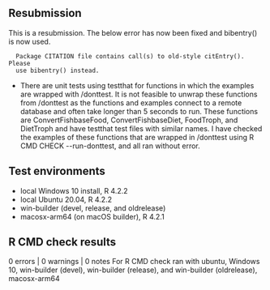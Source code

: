 ## Resubmission
This is a resubmission. The below error has now been fixed and bibentry() is now used.

```
  Package CITATION file contains call(s) to old-style citEntry().  Please
  use bibentry() instead.
```

* There are unit tests using testthat for functions in which the examples are wrapped with /donttest. It is not feasible to unwrap these functions from /donttest as the functions and examples connect to a remote database and often take longer than 5 seconds to run. These functions are ConvertFishbaseFood, ConvertFishbaseDiet, FoodTroph, and DietTroph and have testthat test files with similar names. I have checked the examples of these functions that are wrapped in /donttest using R CMD CHECK --run-donttest, and all ran without error.

## Test environments
* local Windows 10 install, R 4.2.2
* local Ubuntu 20.04, R 4.2.2
* win-builder (devel, release, and oldrelease)
* macosx-arm64 (on macOS builder), R 4.2.1
## R CMD check results
0 errors | 0 warnings | 0 notes
For R CMD check ran with ubuntu, Windows 10, win-builder (devel), win-builder (release), and win-builder (oldrelease), macosx-arm64